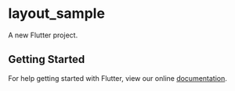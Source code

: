 # layout_sample

A new Flutter project.

## Getting Started

For help getting started with Flutter, view our online
[documentation](https://flutter.io/).
